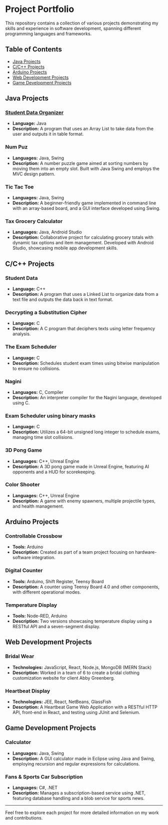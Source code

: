 # Project Portfolio

This repository contains a collection of various projects demonstrating my skills and experience in software development, spanning different programming languages and frameworks.

## Table of Contents

- [Java Projects](#java-projects)
- [C/C++ Projects](#c-cpp-projects)
- [Arduino Projects](#arduino-projects)
- [Web Development Projects](#web-development-projects)
- [Game Development Projects](#game-development-projects)

## Java Projects

### [Student Data Organizer](https://github.com/REAPERali00/Projects)
- **Language:** Java
- **Description:** A program that uses an Array List to take data from the user and outputs it in table format.

### Num Puz
- **Languages:** Java, Swing
- **Description:** A number puzzle game aimed at sorting numbers by moving them into an empty slot. Built with Java Swing and employs the MVC design pattern.

### Tic Tac Toe
- **Languages:** Java, Swing
- **Description:** A beginner-friendly game implemented in command line with an array-based board, and a GUI interface developed using Swing.

### Tax Grocery Calculator
- **Languages:** Java, Android Studio
- **Description:** Collaborative project for calculating grocery totals with dynamic tax options and item management. Developed with Android Studio, showcasing mobile app development skills.

## C/C++ Projects

### Student Data
- **Language:** C++
- **Description:** A program that uses a Linked List to organize data from a text file and outputs the data back in text format.

### Decrypting a Substitution Cipher
- **Language:** C
- **Description:** A C program that deciphers texts using letter frequency analysis.

### The Exam Scheduler
- **Language:** C
- **Description:** Schedules student exam times using bitwise manipulation to ensure no collisions.

### Nagini
- **Languages:** C, Compiler
- **Description:** An interpreter compiler for the Nagini language, developed using C.

### Exam Scheduler using binary masks
- **Language:** C
- **Description:** Utilizes a 64-bit unsigned long integer to schedule exams, managing time slot collisions.

### 3D Pong Game
- **Languages:** C++, Unreal Engine
- **Description:** A 3D pong game made in Unreal Engine, featuring AI opponents and a HUD for scorekeeping.

### Color Shooter
- **Languages:** C++, Unreal Engine
- **Description:** A game with enemy spawners, multiple projectile types, and health management.

## Arduino Projects

### Controllable Crossbow
- **Tools:** Arduino
- **Description:** Created as part of a team project focusing on hardware-software integration.

### Digital Counter
- **Tools:** Arduino, Shift Register, Teensy Board
- **Description:** A counter using Teensy Board 4.0 and other components, with different operational modes.

### Temperature Display
- **Tools:** Node-RED, Arduino
- **Description:** Two versions showcasing temperature display using a RESTful API and a seven-segment display.

## Web Development Projects

### Bridal Wear
- **Technologies:** JavaScript, React, Node.js, MongoDB (MERN Stack)
- **Description:** Worked in a team of 6 to create a bridal clothing customization website for client Abby Greenberg.

### Heartbeat Display
- **Technologies:** JEE, React, NetBeans, GlassFish
- **Description:** A Heartbeat Game Web Application with a RESTful HTTP API, front-end in React, and testing using JUnit and Selenium.

## Game Development Projects

### Calculator
- **Languages:** Java, Swing
- **Description:** A GUI calculator made in Eclipse using Java and Swing, employing recursion and regular expressions for calculations.

### Fans & Sports Car Subscription
- **Languages:** C#, .NET
- **Description:** Manages a subscription-based service using .NET, featuring database handling and a blob service for sports news.

---

Feel free to explore each project for more detailed information on my work and contributions.
